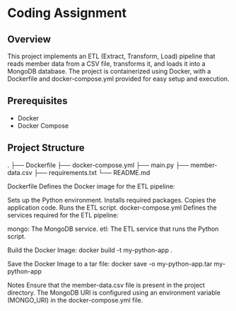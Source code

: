 # Coding Assignment

## Overview
This project implements an ETL (Extract, Transform, Load) pipeline that reads member data from a CSV file, transforms it, and loads it into a MongoDB database. The project is containerized using Docker, with a Dockerfile and docker-compose.yml provided for easy setup and execution.

## Prerequisites
- Docker
- Docker Compose

## Project Structure
.
├── Dockerfile
├── docker-compose.yml
├── main.py
├── member-data.csv
├── requirements.txt
└── README.md

Dockerfile
Defines the Docker image for the ETL pipeline:

Sets up the Python environment.
Installs required packages.
Copies the application code.
Runs the ETL script.
docker-compose.yml
Defines the services required for the ETL pipeline:

mongo: The MongoDB service.
etl: The ETL service that runs the Python script.

Build the Docker Image:
docker build -t my-python-app .

Save the Docker Image to a tar file:
docker save -o my-python-app.tar my-python-app


Notes
Ensure that the member-data.csv file is present in the project directory.
The MongoDB URI is configured using an environment variable (MONGO_URI) in the docker-compose.yml file.